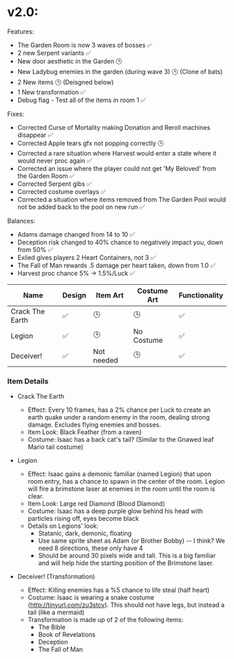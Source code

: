 # v2.0:

Features:
* The Garden Room is now 3 waves of bosses :white_check_mark: 
* 2 new Serpent variants :white_check_mark:
* New door aesthetic in the Garden :clock3:
* New Ladybug enemies in the garden (during wave 3) :clock3: (Clone of bats)
* 2 New items :clock3: (Deisgned below)
* 1 New transformation :white_check_mark:
* Debug flag - Test all of the items in room 1 :white_check_mark:
 
Fixes:
* Corrected Curse of Mortality making Donation and Reroll machines disappear :white_check_mark:
* Corrected Apple tears gfx not popping correctly :clock3:
* Corrected a rare situation where Harvest would enter a state where it would never proc again :white_check_mark:
* Corrected an issue where the player could not get 'My Beloved' from the Garden Room :white_check_mark:
* Corrected Serpent gibs :white_check_mark:
* Corrected costume overlays :white_check_mark:
* Corrected a situation where items removed from The Garden Pool would not be added back to the pool on new run :white_check_mark:

Balances:
* Adams damage changed from 14 to 10 :white_check_mark:
* Deception risk changed to 40% chance to negatively impact you, down from 50% :white_check_mark:
* Exiled gives players 2 Heart Containers, not 3 :white_check_mark:
* The Fall of Man rewards .5 damage per heart taken, down from 1.0 :white_check_mark:
* Harvest proc chance 5% -> 1.5%/Luck :white_check_mark:


|Name|Design|Item Art|Costume Art|Functionality|
|---|---|---|---|---|
|Crack The Earth|:white_check_mark:|:clock3:|:clock3:|:white_check_mark:|
|Legion|:white_check_mark:|:clock3:|No Costume|:white_check_mark:|
|Deceiver!|:white_check_mark:|Not needed|:clock3:|:white_check_mark:|


### Item Details
 * Crack The Earth
   * Effect: Every 10 frames, has a 2% chance per Luck to create an earth quake under a random enemy in the room, dealing strong damage. Excludes flying enemies and bosses.
   * Item Look: Black Feather (from a raven)
   * Costume: Isaac has a back cat's tail? (Similar to the Gnawed leaf Mario tail costume)

 * Legion
   * Effect: Isaac gains a demonic familiar (named Legion) that upon room entry, has a chance to spawn in the center of the room. Legion will fire a brimstone laser at enemies in the room until the room is clear.
   * Item Look: Large red Diamond (Blood DIamond)
   * Costume: Isaac has a deep purple glow behind his head with particles rising off, eyes become black
   * Details on Legions' look: 
     * Statanic, dark, demonic, floating
     * Use same sprite sheet as Adam (or Brother Bobby) -- I think? We need 8 directions, these only have 4
     * Should be around 30 pixels wide and tall. This is a big familiar and will help hide the starting position of the Brimstone laser.

 * Deceiver! (Transformation)
   * Effect: Killing enemies has a %5 chance to life steal (half heart)
   * Costume: Isaac is wearing a snake costume (http://tinyurl.com/zu3stcv).  This should not have legs, but instead a tail (like a mermaid)
   * Transformation is made up of 2 of the following items:
     * The Bible
     * Book of Revelations
     * Deception
     * The Fall of Man
